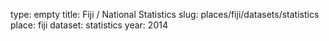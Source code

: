 type: empty
title: Fiji / National Statistics
slug: places/fiji/datasets/statistics
place: fiji
dataset: statistics
year: 2014

